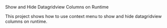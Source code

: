 Show and Hide Datagridview Columns on Runtime

This project shows how to use context menu to show and hide datagridview columns on runtime.